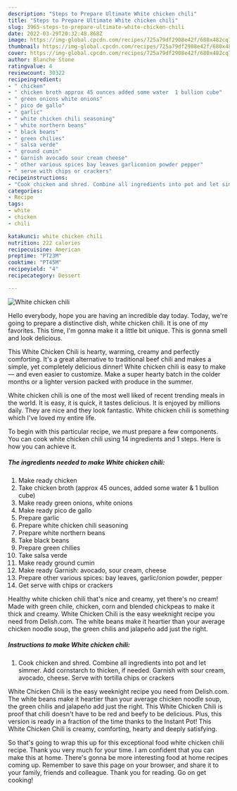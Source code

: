```yaml
---
description: "Steps to Prepare Ultimate White chicken chili"
title: "Steps to Prepare Ultimate White chicken chili"
slug: 3965-steps-to-prepare-ultimate-white-chicken-chili
date: 2022-03-29T20:32:48.868Z
image: https://img-global.cpcdn.com/recipes/725a79df2908e42f/680x482cq70/white-chicken-chili-recipe-main-photo.jpg
thumbnail: https://img-global.cpcdn.com/recipes/725a79df2908e42f/680x482cq70/white-chicken-chili-recipe-main-photo.jpg
cover: https://img-global.cpcdn.com/recipes/725a79df2908e42f/680x482cq70/white-chicken-chili-recipe-main-photo.jpg
author: Blanche Stone
ratingvalue: 4
reviewcount: 30322
recipeingredient:
- " chicken"
- " chicken broth approx 45 ounces added some water  1 bullion cube"
- " green onions white onions"
- " pico de gallo"
- " garlic"
- " white chicken chili seasoning"
- " white northern beans"
- " black beans"
- " green chilies"
- " salsa verde"
- " ground cumin"
- " Garnish avocado sour cream cheese"
- " other various spices bay leaves garliconion powder pepper"
- " serve with chips or crackers"
recipeinstructions:
- "Cook chicken and shred. Combine all ingredients into pot and let simmer. Add cornstarch to thicken, if needed. Garnish with sour cream, avocado, cheese. Serve with tortilla chips or crackers"
categories:
- Recipe
tags:
- white
- chicken
- chili

katakunci: white chicken chili 
nutrition: 222 calories
recipecuisine: American
preptime: "PT23M"
cooktime: "PT45M"
recipeyield: "4"
recipecategory: Dessert

---
```



![White chicken chili](https://img-global.cpcdn.com/recipes/725a79df2908e42f/680x482cq70/white-chicken-chili-recipe-main-photo.jpg)

Hello everybody, hope you are having an incredible day today. Today, we're going to prepare a distinctive dish, white chicken chili. It is one of my favorites. This time, I'm gonna make it a little bit unique. This is gonna smell and look delicious.

This White Chicken Chili is hearty, warming, creamy and perfectly comforting. It&#39;s a great alternative to traditional beef chili and makes a simple, yet completely delicious dinner! White chicken chili is easy to make — and even easier to customize. Make a super hearty batch in the colder months or a lighter version packed with produce in the summer.

White chicken chili is one of the most well liked of recent trending meals in the world. It is easy, it is quick, it tastes delicious. It is enjoyed by millions daily. They are nice and they look fantastic. White chicken chili is something which I've loved my entire life.


To begin with this particular recipe, we must prepare a few components. You can cook white chicken chili using 14 ingredients and 1 steps. Here is how you can achieve it.

<!--inarticleads1-->

##### The ingredients needed to make White chicken chili:

1. Make ready  chicken
1. Take  chicken broth (approx 45 ounces, added some water &amp; 1 bullion cube)
1. Make ready  green onions, white onions
1. Make ready  pico de gallo
1. Prepare  garlic
1. Prepare  white chicken chili seasoning
1. Prepare  white northern beans
1. Take  black beans
1. Prepare  green chilies
1. Take  salsa verde
1. Make ready  ground cumin
1. Make ready  Garnish: avocado, sour cream, cheese
1. Prepare  other various spices: bay leaves, garlic/onion powder, pepper
1. Get  serve with chips or crackers


Healthy white chicken chili that&#39;s nice and creamy, yet there&#39;s no cream! Made with green chile, chicken, corn and blended chickpeas to make it thick and creamy. White Chicken Chili is the easy weeknight recipe you need from Delish.com. The white beans make it heartier than your average chicken noodle soup, the green chilis and jalapeño add just the right. 

<!--inarticleads2-->

##### Instructions to make White chicken chili:

1. Cook chicken and shred. Combine all ingredients into pot and let simmer. Add cornstarch to thicken, if needed. Garnish with sour cream, avocado, cheese. Serve with tortilla chips or crackers


White Chicken Chili is the easy weeknight recipe you need from Delish.com. The white beans make it heartier than your average chicken noodle soup, the green chilis and jalapeño add just the right. This White Chicken Chili is proof that chili doesn&#39;t have to be red and beefy to be delicious. Plus, this version is ready in a fraction of the time thanks to the Instant Pot! This White Chicken Chili is creamy, comforting, hearty and deeply satisfying. 

So that's going to wrap this up for this exceptional food white chicken chili recipe. Thank you very much for your time. I am confident that you can make this at home. There's gonna be more interesting food at home recipes coming up. Remember to save this page on your browser, and share it to your family, friends and colleague. Thank you for reading. Go on get cooking!
